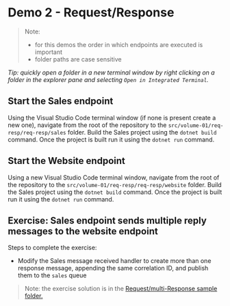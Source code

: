 # Demo 2 - Request/Response

> Note:
>
> - for this demos the order in which endpoints are executed is important
> - folder paths are case sensitive

_Tip: quickly open a folder in a new terminal window by right clicking on a folder in the explorer pane and selecting `Open in Integrated Terminal`._

## Start the Sales endpoint

Using the Visual Studio Code terminal window (if none is present create a new one), navigate from the root of the repository to the `src/volume-01/req-resp/req-resp/sales` folder. Build the Sales project using the `dotnet build` command. Once the project is built run it using the `dotnet run` command.

## Start the Website endpoint

Using a new Visual Studio Code terminal window, navigate from the root of the repository to the `src/volume-01/req-resp/req-resp/website` folder. Build the Sales project using the `dotnet build` command. Once the project is built run it using the `dotnet run` command.

## Exercise: Sales endpoint sends multiple reply messages to the website endpoint

Steps to complete the exercise:

- Modify the Sales message received handler to create more than one response message, appending the same correlation ID, and publish them to the `sales` queue

> Note: the exercise solution is in the [Request/multi-Response sample folder.](../req-multi-resp)